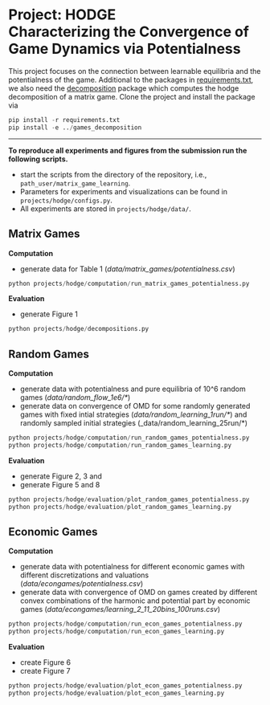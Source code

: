 # Project: HODGE <br> Characterizing the Convergence of Game Dynamics via Potentialness 
This project focuses on the connection between learnable equilibria and the potentialness of the game.
Additional to the packages in [requirements.txt](../../requirements.txt), we also need the [decomposition](https://github.com/MOberlechner/games_decomposition) package which computes the hodge decomposition of a matrix game.
Clone the project and install the package via
```python
pip install -r requirements.txt
pip install -e ../games_decomposition
```
---
**To reproduce all experiments and figures from the submission run the following scripts.**
- start the scripts from the directory of the repository, i.e., `path_user/matrix_game_learning`.
- Parameters for experiments and visualizations can be found in `projects/hodge/configs.py`. <br>
- All experiments are stored in `projects/hodge/data/`. <br>

## Matrix Games
**Computation**
- generate data for Table 1 (_data/matrix_games/potentialness.csv_)
```python
python projects/hodge/computation/run_matrix_games_potentialness.py 
```
**Evaluation**
- generate Figure 1
```python
python projects/hodge/decompositions.py 
```

## Random Games
**Computation**
- generate data with potentialness and pure equilibria of 10^6 random games (_data/random_flow_1e6/*_)
- generate data on convergence of OMD for some randomly generated games with fixed intial strategies (_data/random_learning_1run/*_) and randomly sampled initial strategies (_data/random_learning_25run/*)
```python
python projects/hodge/computation/run_random_games_potentialness.py 
python projects/hodge/computation/run_random_games_learning.py 
```
**Evaluation**
- generate Figure 2, 3 and 
- generate Figure 5 and 8
```python
python projects/hodge/evaluation/plot_random_games_potentialness.py 
python projects/hodge/evaluation/plot_random_games_learning.py 
```
## Economic Games
**Computation**
- generate data with potentialness for different economic games with different discretizations and valuations (_data/econgames/potentialness.csv_)
- generate data with convergence of OMD on games created by different convex combinations of the harmonic and potential part by economic games (_data/econgames/learning_2_11_20bins_100runs.csv_)
```python
python projects/hodge/computation/run_econ_games_potentialness.py 
python projects/hodge/computation/run_econ_games_learning.py 
```
**Evaluation**
- create Figure 6
- create Figure 7
```python
python projects/hodge/evaluation/plot_econ_games_potentialness.py 
python projects/hodge/evaluation/plot_econ_games_learning.py 
```

